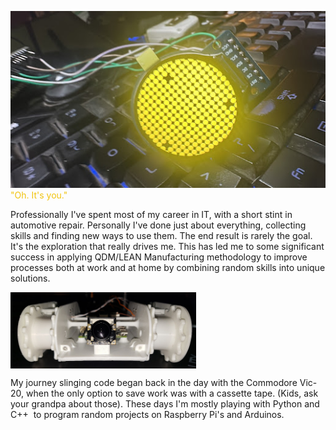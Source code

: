 <span align="center"><img src="glados_1.jpg"></span><br>
<span align="center" style="color: rgb(241, 196, 15);">"Oh. It's you."</span>

Professionally I've spent most of my career in IT, with a short stint in automotive repair. Personally I've done just about everything, collecting skills and finding new ways to use them. The end result is rarely the goal. It's the exploration that really drives me. This has led me to some significant success in applying QDM/LEAN Manufacturing methodology to improve processes both at work and at home by combining random skills into unique solutions.

<img align="center" src="cat-tank.jpg" width="297" height="122">

My journey slinging code began back in the day with the Commodore Vic-20, when the only option to save work was with a cassette tape. (Kids, ask your grandpa about those). These days I'm mostly playing with Python and C++  to program random projects on Raspberry Pi's and Arduinos.
<!--
**golemedia/golemedia** is a ✨ _special_ ✨ repository because its `README.md` (this file) appears on your GitHub profile.

Here are some ideas to get you started:

- 🔭 I’m currently working on ...
- 🌱 I’m currently learning ...
- 👯 I’m looking to collaborate on ...
- 🤔 I’m looking for help with ...
- 💬 Ask me about ...
- 📫 How to reach me: ...
- 😄 Pronouns: ...
- ⚡ Fun fact: ...
-->
